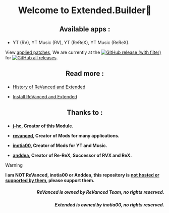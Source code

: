 # <p align="center"> Welcome to Extended.Builder🔧

## <p align="center"> Available apps :
- YT (RV), YT Music (RV), YT (ReReX), YT Music (ReReX).
  
View [applied patches](https://github.com/kevinr99089/Extended.Builder/blob/main/config.toml), We are currently at the [![GitHub release (with filter)](https://img.shields.io/github/v/release/kevinr99089/Extended.Builder?labelColor=black&color=blue)](https://gitHub.com/kevinr99089/Extended.Builder/releases/latest) for [![GitHub all releases](https://img.shields.io/github/downloads/kevinr99089/Extended.Builder/total?labelColor=black&color=blue)](https://gitHub.com/kevinr99089/Extended.Builder/releases).

## <p align="center"> Read more :

- [History of ReVanced and Extended](https://github.com/kevinr99089/Extended.Builder/blob/main/history.md)

- [Install ReVanced and Extended](https://github.com/kevinr99089/Extended.Builder/blob/main/install.md)

## <p align="center"> Thanks to :
- **[j-hc](https://github.com/j-hc), Creator of this Module.**

- **[revanced](https://github.com/ReVanced), Creator of Mods for many applications.**

- **[inotia00](https://github.com/inotia00), Creator of Mods for YT and Music.**

- **[anddea](https://github.com/anddea), Creator of Re-ReX, Successor of RVX and ReX.**

> [!WARNING]
> **I am NOT ReVanced, inotia00 or Anddea, this repository is [not hosted or supported by them](https://github.com/kevinr99089/Extended.Builder/blob/main/history.md#-warning-), please support them.**

##### <p align="right"> **ReVanced is owned by ReVanced Team, no rights reserved.**
##### <p align="right"> **Extended is owned by inotia00, no rights reserved.**
